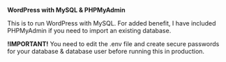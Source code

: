 <strong>WordPress with MySQL & PHPMyAdmin</strong><br>

<p>This is to run WordPress with MySQL.  For added benefit, I have included PHPMyAdmin if you need to import an existing database.

  <strong>!IMPORTANT!</strong> You need to edit the .env file and create secure passwords for your database & database user before running this in production.</p>
